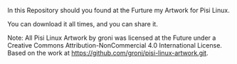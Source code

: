 In this Repository should you found at the Furture my Artwork for Pisi Linux.

You can download it all times, and you can share it.

Note: All Pisi Linux Artwork by groni was licensed at the Future under a Creative Commons Attribution-NonCommercial 4.0 International License.
Based on the work at https://github.com/groni/pisi-linux-artwork.git.


